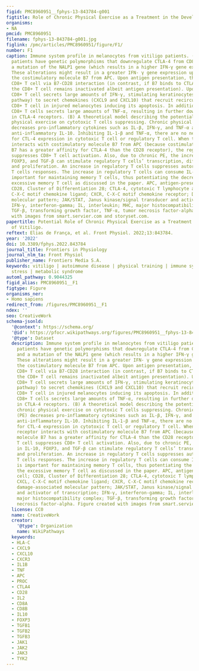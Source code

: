 ```yaml
---
figid: PMC8960951__fphys-13-843784-g001
figtitle: Role of Chronic Physical Exercise as a Treatment in the Development of Vitiligo
organisms:
- NA
pmcid: PMC8960951
filename: fphys-13-843784-g001.jpg
figlink: /pmc/articles/PMC8960951/figure/F1/
number: F1
caption: Immune system profile in melanocytes from vitiligo patients. (A) Vitiligo
  patients have genetic polymorphisms that downregulate CTLA-4 from CD8+ T cell and
  a mutation of the NALP1 gene (which results in a higher IFN-γ gene expression).
  These alterations might result in a greater IFN- γ gene expression upregulating
  the costimulatory molecule B7 from APC. Upon antigen presentation, the APC activates
  CD8+ T cell via B7-CD28 interaction (in contrast, if B7 binds to CTLA-4 receptor,
  the CD8+ T cell remains inactivated albeit antigen presentation). Upon activation,
  CD8+ T cell secrets large amounts of IFN-γ, stimulating keratinocytes (via JAK/STAT
  pathway) to secret chemokines (CXCL9 and CXCL10) that recruit recirculation effector
  CD8+ T cell in injured melanocytes inducing its apoptosis. In addition, activated
  CD8+ T cells secrets large amounts of TNF-α, resulting in further downregulation
  in CTLA-4 receptors. (B) A theoretical model describing the potential role of chronic
  physical exercise on cytotoxic T cells suppressing. Chronic physical exercise (PE)
  decreases pro-inflammatory cytokines such as IL-β, IFN-γ, and TNF-α and increases
  anti-inflammatory IL-10. Inhibiting IL-1-β and TNF-α, there are no negative feedback
  for CTL-4 expression in cytotoxic T cell or regulatory T cell. When the CTL-4 receptor
  interacts with costimulatory molecule B7 from APC (because costimulatory molecule
  B7 has a greater affinity for CTLA-4 than the CD28 receptor), the regulatory T cell
  suppresses CD8+ T cell activation. Also, due to chronic PE, the increase in IL-10,
  FOXP3, and TGF-β can stimulate regulatory T cells’ transcription, differentiation,
  and proliferation. An increase in regulatory T cells suppresses autoreactive cytotoxic
  T cells responses. The increase in regulatory T cells can consume IL-2, which is
  important for maintaining memory T cells, thus potentiating the decrease in the
  excessive memory T cell as discussed in the paper. APC, antigen-presenting cell;
  CD28, Cluster of Differentiation 28; CTLA-4, cytotoxic T lymphocyte antigen-4; CXCL,
  C-X-C motif chemokine ligand; CXCR, C-X-C motif chemokine receptor; DAMPs, damage-associated
  molecular pattern; JAK/STAT, Janus kinase/signal transducer and activator of transcription;
  IFN-γ, interferon-gamma; IL, interleukin; MHC, major histocompatibility complex;
  TGF-β, transforming growth factor, TNF-α, tumor necrosis factor-alpha. Figure created
  with images from smart.servier.com and storyset.com.
papertitle: Potential Role of Chronic Physical Exercise as a Treatment in the Development
  of Vitiligo.
reftext: Elias de França, et al. Front Physiol. 2022;13:843784.
year: '2022'
doi: 10.3389/fphys.2022.843784
journal_title: Frontiers in Physiology
journal_nlm_ta: Front Physiol
publisher_name: Frontiers Media S.A.
keywords: vitiligo | autoimmune disease | physical training | immune system | oxidative
  stress | metabolic syndrome
automl_pathway: 0.9044325
figid_alias: PMC8960951__F1
figtype: Figure
organisms_ner:
- Homo sapiens
redirect_from: /figures/PMC8960951__F1
ndex: ''
seo: CreativeWork
schema-jsonld:
  '@context': https://schema.org/
  '@id': https://pfocr.wikipathways.org/figures/PMC8960951__fphys-13-843784-g001.html
  '@type': Dataset
  description: Immune system profile in melanocytes from vitiligo patients. (A) Vitiligo
    patients have genetic polymorphisms that downregulate CTLA-4 from CD8+ T cell
    and a mutation of the NALP1 gene (which results in a higher IFN-γ gene expression).
    These alterations might result in a greater IFN- γ gene expression upregulating
    the costimulatory molecule B7 from APC. Upon antigen presentation, the APC activates
    CD8+ T cell via B7-CD28 interaction (in contrast, if B7 binds to CTLA-4 receptor,
    the CD8+ T cell remains inactivated albeit antigen presentation). Upon activation,
    CD8+ T cell secrets large amounts of IFN-γ, stimulating keratinocytes (via JAK/STAT
    pathway) to secret chemokines (CXCL9 and CXCL10) that recruit recirculation effector
    CD8+ T cell in injured melanocytes inducing its apoptosis. In addition, activated
    CD8+ T cells secrets large amounts of TNF-α, resulting in further downregulation
    in CTLA-4 receptors. (B) A theoretical model describing the potential role of
    chronic physical exercise on cytotoxic T cells suppressing. Chronic physical exercise
    (PE) decreases pro-inflammatory cytokines such as IL-β, IFN-γ, and TNF-α and increases
    anti-inflammatory IL-10. Inhibiting IL-1-β and TNF-α, there are no negative feedback
    for CTL-4 expression in cytotoxic T cell or regulatory T cell. When the CTL-4
    receptor interacts with costimulatory molecule B7 from APC (because costimulatory
    molecule B7 has a greater affinity for CTLA-4 than the CD28 receptor), the regulatory
    T cell suppresses CD8+ T cell activation. Also, due to chronic PE, the increase
    in IL-10, FOXP3, and TGF-β can stimulate regulatory T cells’ transcription, differentiation,
    and proliferation. An increase in regulatory T cells suppresses autoreactive cytotoxic
    T cells responses. The increase in regulatory T cells can consume IL-2, which
    is important for maintaining memory T cells, thus potentiating the decrease in
    the excessive memory T cell as discussed in the paper. APC, antigen-presenting
    cell; CD28, Cluster of Differentiation 28; CTLA-4, cytotoxic T lymphocyte antigen-4;
    CXCL, C-X-C motif chemokine ligand; CXCR, C-X-C motif chemokine receptor; DAMPs,
    damage-associated molecular pattern; JAK/STAT, Janus kinase/signal transducer
    and activator of transcription; IFN-γ, interferon-gamma; IL, interleukin; MHC,
    major histocompatibility complex; TGF-β, transforming growth factor, TNF-α, tumor
    necrosis factor-alpha. Figure created with images from smart.servier.com and storyset.com.
  license: CC0
  name: CreativeWork
  creator:
    '@type': Organization
    name: WikiPathways
  keywords:
  - HLA-C
  - CXCL9
  - CXCL10
  - CXCR3
  - IL1B
  - TNF
  - APC
  - PROC
  - CTLA4
  - CD28
  - IL2
  - CD8A
  - CD8B
  - IL10
  - FOXP3
  - TGFB1
  - TGFB2
  - TGFB3
  - JAK1
  - JAK2
  - JAK3
  - TYK2
---
```

